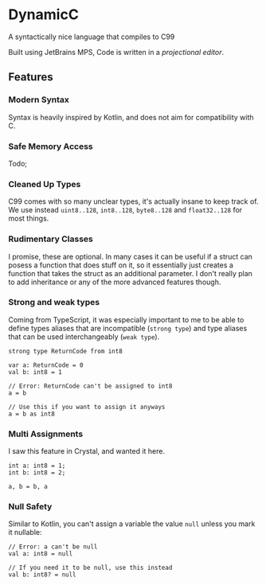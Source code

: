# DynamicC
A syntactically nice language that compiles to C99

Built using JetBrains MPS, Code is written in a *projectional editor*.

## Features

### Modern Syntax
Syntax is heavily inspired by Kotlin, and does not aim for compatibility with C.

### Safe Memory Access
Todo;

### Cleaned Up Types
C99 comes with so many unclear types, it's actually insane to keep track of. We use instead `uint8..128`, `int8..128`, `byte8..128` and `float32..128` for most things.

### Rudimentary Classes
I promise, these are optional. In many cases it can be useful if a struct can posess a function that does stuff on it, so it
essentially just creates a function that takes the struct as an additional parameter. I don't really plan to add inheritance or
any of the more advanced features though.

### Strong and weak types
Coming from TypeScript, it was especially important to me to be able to define types aliases that are incompatible (`strong type`) 
and type aliases that can be used interchangeably (`weak type`).
```
strong type ReturnCode from int8

var a: ReturnCode = 0
val b: int8 = 1

// Error: ReturnCode can't be assigned to int8
a = b

// Use this if you want to assign it anyways
a = b as int8
```

### Multi Assignments
I saw this feature in Crystal, and wanted it here.
```
int a: int8 = 1;
int b: int8 = 2;

a, b = b, a
```

### Null Safety
Similar to Kotlin, you can't assign a variable the value `null` unless you mark it nullable:
```
// Error: a can't be null
val a: int8 = null

// If you need it to be null, use this instead
val b: int8? = null
```
